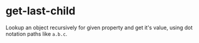 # get-last-child
Lookup an object recursively for given property and get it's value, using dot notation paths like `a.b.c`.
